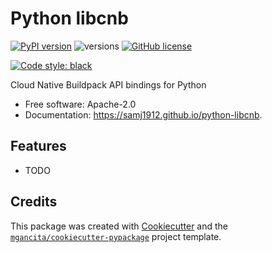 # Python libcnb


[![PyPI version](https://badge.fury.io/py/libcnb.svg)](https://badge.fury.io/py/libcnb)
![versions](https://img.shields.io/pypi/pyversions/libcnb.svg)
[![GitHub license](https://img.shields.io/github/license/mgancita/libcnb.svg)](https://github.com/mgancita/libcnb/blob/main/LICENSE)


[![Code style: black](https://img.shields.io/badge/code%20style-black-000000.svg)](https://github.com/psf/black)


 Cloud Native Buildpack API bindings for Python


- Free software: Apache-2.0
- Documentation: https://samj1912.github.io/python-libcnb.


## Features

* TODO

## Credits


This package was created with [Cookiecutter](https://github.com/audreyr/cookiecutter) and the [`mgancita/cookiecutter-pypackage`](https://mgancita.github.io/cookiecutter-pypackage/) project template.
